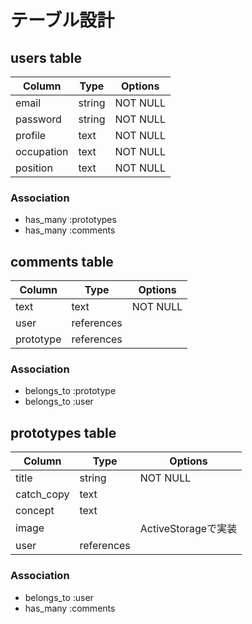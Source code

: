 # テーブル設計

## users table

| Column     | Type   | Options  |
| ---------  | ------ | -------- |
| email      | string | NOT NULL |
| password   | string | NOT NULL |
| profile    | text   | NOT NULL |
| occupation | text   | NOT NULL |
| position   | text   | NOT NULL |

### Association

* has_many :prototypes
* has_many :comments

## comments table

| Column   | Type       | Options     |
| ------   | ------     | ----------- |
| text     | text       |  NOT NULL   |
| user     | references |             |
| prototype | references |             |

### Association

- belongs_to :prototype
- belongs_to :user


##  prototypes table

| Column     | Type       | Options            |
| ------     | ------     | ------------------ |
| title      | string     |  NOT NULL          |
| catch_copy | text       |                    |
| concept    | text       |                    |
| image      |            | ActiveStorageで実装 |
| user       | references |                    |

### Association

- belongs_to :user
- has_many :comments